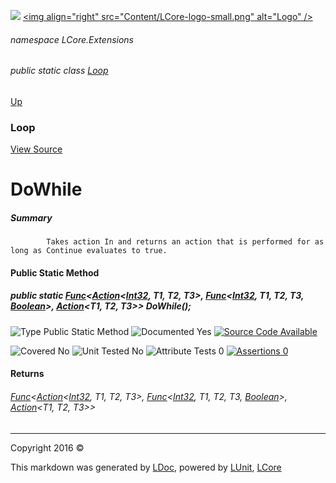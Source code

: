 ![](Content/LCore-banner-small.png "")
[&lt;img align=&quot;right&quot; src=&quot;Content/LCore-logo-small.png&quot; alt=&quot;Logo&quot; /&gt;](../README.md)

###### namespace LCore.Extensions

###### public static class [Loop](docs/Loop.md)
[Up](docs/Loop.md)

### Loop
[View Source](Extensions/Methods/L.cs)

# DoWhile

##### Summary

            Takes action In and returns an action that is performed for as long as Continue evaluates to true.
            

#### Public Static Method

##### public static <a href="https://msdn.microsoft.com/en-us/library/bb534647.aspx" alt="" target="_blank">Func</a>&lt;<a href="https://msdn.microsoft.com/en-us/library/bb548654.aspx" alt="" target="_blank">Action</a>&lt;<a href="https://msdn.microsoft.com/en-us/library/system.int32.aspx" alt="">Int32</a>, T1, T2, T3&gt;, <a href="https://msdn.microsoft.com/en-us/library/bb534303.aspx" alt="" target="_blank">Func</a>&lt;<a href="https://msdn.microsoft.com/en-us/library/system.int32.aspx" alt="">Int32</a>, T1, T2, T3, <a href="https://msdn.microsoft.com/en-us/library/system.boolean.aspx" alt="">Boolean</a>&gt;, <a href="https://msdn.microsoft.com/en-us/library/bb549392.aspx" alt="" target="_blank">Action</a>&lt;T1, T2, T3&gt;&gt; DoWhile();

![Type Public Static Method](http://b.repl.ca/v1/Type-Public%20Static%20Method-blue.png "")     ![Documented Yes](http://b.repl.ca/v1/Documented-Yes-brightgreen.png "") [![Source Code Available](http://b.repl.ca/v1/Source%20Code-Available-brightgreen.png "")](Extensions/Methods/L.cs#L)

![Covered No](http://b.repl.ca/v1/Covered-No-red.png "") ![Unit Tested No](http://b.repl.ca/v1/Unit%20Tested-No-lightgrey.png "") ![Attribute Tests 0](http://b.repl.ca/v1/Attribute%20Tests-0-lightgrey.png "") [![Assertions 0](http://b.repl.ca/v1/Assertions-0-lightgrey.png "")](Extensions/Methods/L.cs)

#### Returns

###### <a href="https://msdn.microsoft.com/en-us/library/bb534647.aspx" alt="" target="_blank">Func</a>&lt;<a href="https://msdn.microsoft.com/en-us/library/bb548654.aspx" alt="" target="_blank">Action</a>&lt;[Int32](https://msdn.microsoft.com/en-us/library/system.int32.aspx), T1, T2, T3&gt;, <a href="https://msdn.microsoft.com/en-us/library/bb534303.aspx" alt="" target="_blank">Func</a>&lt;[Int32](https://msdn.microsoft.com/en-us/library/system.int32.aspx), T1, T2, T3, [Boolean](https://msdn.microsoft.com/en-us/library/system.boolean.aspx)&gt;, <a href="https://msdn.microsoft.com/en-us/library/bb549392.aspx" alt="" target="_blank">Action</a>&lt;T1, T2, T3&gt;&gt;




---

Copyright 2016 &copy; [](../README.md) [](../TableOfContents.md)

This markdown was generated by [LDoc](https://github.com/CodeSingularity/LDoc), powered by [LUnit](https://github.com/CodeSingularity/LUnit), [LCore](https://github.com/CodeSingularity/LCore)
